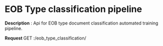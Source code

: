 # EOB Type classification pipeline
<b>Description</b> : Api for EOB type document classification automated training pipeline.

<b> Request </b> 
GET :/eob_type_classification/

